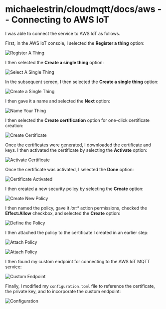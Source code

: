 # michaelestrin/cloudmqtt/docs/aws -- Connecting to AWS IoT

I was able to connect the service to AWS IoT as follows.

First, in the AWS IoT console, I selected the __Register a thing__ option:

![Register A Thing](images/registerathing.png)

I then selected the __Create a single thing__ option:

![Select A Single Thing](images/selectasinglething.png)

In the subsequent screen, I then selected the __Create a single thing__ option:

![Create a Single Thing](images/createasinglething.png)

I then gave it a name and selected the __Next__ option:

![Name Your Thing](images/nameyourthing.png)

I then selected the __Create certification__ option for one-click certificate creation:

![Create Certificate](images/createcertificate.png)

Once the certificates were generated, I downloaded the certificate and keys.  I then activated the certificate by 
    selecting the __Activate__ option:
    
![Activate Certificate](images/activatecertificate.png)    

Once the certificate was activated, I selected the __Done__ option:

![Certificate Activated](images/certificateactivated.png)

I then created a new security policy by selecting the __Create__ option:

![Create New Policy](images/createnewpolicy.png)

I then named the policy, gave it _iot:*_ action permissions, checked the __Effect:Allow__ checkbox, and selected the 
    __Create__ option:
    
![Define the Policy](images/definethepolicy.png)

I then attached the policy to the certificate I created in an earlier step:

![Attach Policy](images/attachpolicy1.png)

![Attach Policy](images/attachpolicy2.png)

I then found my custom endpoint for connecting to the AWS IoT MQTT service:

![Custom Endpoint](images/customendpoint.png)

Finally, I modified my `configuration.toml` file to reference the certificate, the private key, and to incorporate 
    the custom endpoint:
    
![Configuration](images/configuration.png)